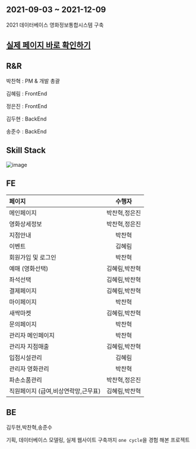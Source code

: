## 2021-09-03 ~ 2021-12-09

2021 데이터베이스 영화정보통합시스템 구축

## [실제 페이지 바로 확인하기](stuff/CINEMA_PAGES.pdf)

## R&R

박찬혁 : PM & 개발 총괄

김혜림 : FrontEnd

정은진 : FrontEnd

김두현 : BackEnd

송준수 : BackEnd



## Skill Stack 

![image](https://user-images.githubusercontent.com/69495129/141423441-258f2a50-74af-4081-8eca-054d73b46af1.png)



## FE

| 페이지                           | 수행자 |
| :---------------------------------- | :-----------: |
| 메인페이지                          | 박찬혁,정은진 |
| 영화상세정보                        | 박찬혁,정은진 |
| 지점안내                            |    박찬혁     |
| 이벤트                              |    김혜림     |
| 회원가입 및 로그인                  |    박찬혁     |
| 예매 (영화선택)                     | 김혜림,박찬혁 |
| 좌석선택                            | 김혜림,박찬혁 |
| 결제페이지                          | 김혜림,박찬혁 |
| 마이페이지                          |    박찬혁     |
| 새싹마켓                            | 김혜림,박찬혁 |
| 문의페이지                          |    박찬혁     |
| 관리자 메인페이지                   |    박찬혁     |
| 관리자 지점매출                     | 김혜림,박찬혁 |
| 입점시설관리                        |    김혜림     |
| 관리자 영화관리                     |    박찬혁     |
| 파손소품관리                        | 박찬혁,정은진 |
| 직원페이지 (급여,비상연락망,근무표) | 김혜림,박찬혁 |


## BE

김두현,박찬혁,송준수


기획, 데이터베이스 모델링, 실제 웹사이트 구축까지 `one cycle`을 경험 해본 프로젝트




